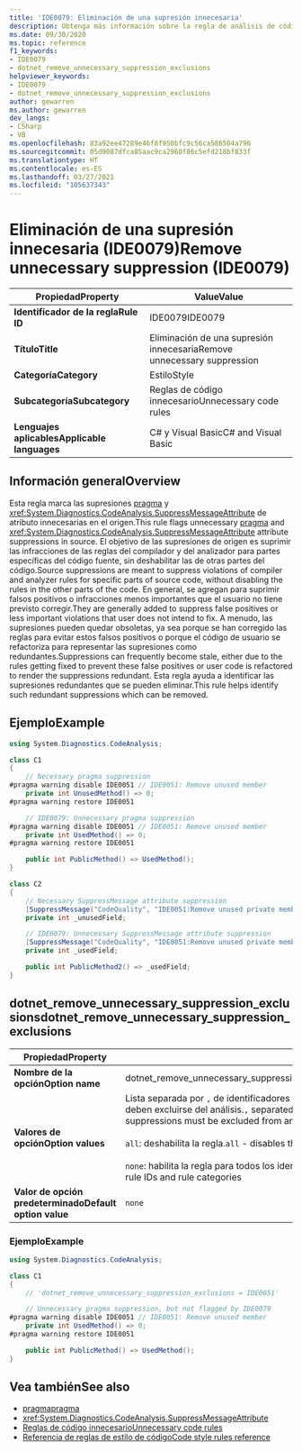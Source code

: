 ```yaml
---
title: 'IDE0079: Eliminación de una supresión innecesaria'
description: Obtenga más información sobre la regla de análisis de código IDE0079, relativa a la eliminación de una supresión innecesaria.
ms.date: 09/30/2020
ms.topic: reference
f1_keywords:
- IDE0079
- dotnet_remove_unnecessary_suppression_exclusions
helpviewer_keywords:
- IDE0079
- dotnet_remove_unnecessary_suppression_exclusions
author: gewarren
ms.author: gewarren
dev_langs:
- CSharp
- VB
ms.openlocfilehash: 83a92ee47289e46f8f950bfc9c56ca586504a796
ms.sourcegitcommit: 05d0087dfca85aac9ca2960f86c5efd218bf833f
ms.translationtype: HT
ms.contentlocale: es-ES
ms.lasthandoff: 03/27/2021
ms.locfileid: "105637343"
---
```

# <a name="remove-unnecessary-suppression-ide0079"></a><span data-ttu-id="ab4de-103">Eliminación de una supresión innecesaria (IDE0079)</span><span class="sxs-lookup"><span data-stu-id="ab4de-103">Remove unnecessary suppression (IDE0079)</span></span>

|<span data-ttu-id="ab4de-104">Propiedad</span><span class="sxs-lookup"><span data-stu-id="ab4de-104">Property</span></span>|<span data-ttu-id="ab4de-105">Value</span><span class="sxs-lookup"><span data-stu-id="ab4de-105">Value</span></span>|
|-|-|
| <span data-ttu-id="ab4de-106">**Identificador de la regla**</span><span class="sxs-lookup"><span data-stu-id="ab4de-106">**Rule ID**</span></span> | <span data-ttu-id="ab4de-107">IDE0079</span><span class="sxs-lookup"><span data-stu-id="ab4de-107">IDE0079</span></span> |
| <span data-ttu-id="ab4de-108">**Título**</span><span class="sxs-lookup"><span data-stu-id="ab4de-108">**Title**</span></span> | <span data-ttu-id="ab4de-109">Eliminación de una supresión innecesaria</span><span class="sxs-lookup"><span data-stu-id="ab4de-109">Remove unnecessary suppression</span></span> |
| <span data-ttu-id="ab4de-110">**Categoría**</span><span class="sxs-lookup"><span data-stu-id="ab4de-110">**Category**</span></span> | <span data-ttu-id="ab4de-111">Estilo</span><span class="sxs-lookup"><span data-stu-id="ab4de-111">Style</span></span> |
| <span data-ttu-id="ab4de-112">**Subcategoría**</span><span class="sxs-lookup"><span data-stu-id="ab4de-112">**Subcategory**</span></span> | <span data-ttu-id="ab4de-113">Reglas de código innecesario</span><span class="sxs-lookup"><span data-stu-id="ab4de-113">Unnecessary code rules</span></span> |
| <span data-ttu-id="ab4de-114">**Lenguajes aplicables**</span><span class="sxs-lookup"><span data-stu-id="ab4de-114">**Applicable languages**</span></span> | <span data-ttu-id="ab4de-115">C# y Visual Basic</span><span class="sxs-lookup"><span data-stu-id="ab4de-115">C# and Visual Basic</span></span> |

## <a name="overview"></a><span data-ttu-id="ab4de-116">Información general</span><span class="sxs-lookup"><span data-stu-id="ab4de-116">Overview</span></span>

<span data-ttu-id="ab4de-117">Esta regla marca las supresiones [pragma](../../../csharp/language-reference/preprocessor-directives.md#pragmas) y <xref:System.Diagnostics.CodeAnalysis.SuppressMessageAttribute> de atributo innecesarias en el origen.</span><span class="sxs-lookup"><span data-stu-id="ab4de-117">This rule flags unnecessary [pragma](../../../csharp/language-reference/preprocessor-directives.md#pragmas) and <xref:System.Diagnostics.CodeAnalysis.SuppressMessageAttribute> attribute suppressions in source.</span></span> <span data-ttu-id="ab4de-118">El objetivo de las supresiones de origen es suprimir las infracciones de las reglas del compilador y del analizador para partes específicas del código fuente, sin deshabilitar las de otras partes del código.</span><span class="sxs-lookup"><span data-stu-id="ab4de-118">Source suppressions are meant to suppress violations of compiler and analyzer rules for specific parts of source code, without disabling the rules in the other parts of the code.</span></span> <span data-ttu-id="ab4de-119">En general, se agregan para suprimir falsos positivos o infracciones menos importantes que el usuario no tiene previsto corregir.</span><span class="sxs-lookup"><span data-stu-id="ab4de-119">They are generally added to suppress false positives or less important violations that user does not intend to fix.</span></span> <span data-ttu-id="ab4de-120">A menudo, las supresiones pueden quedar obsoletas, ya sea porque se han corregido las reglas para evitar estos falsos positivos o porque el código de usuario se refactoriza para representar las supresiones como redundantes.</span><span class="sxs-lookup"><span data-stu-id="ab4de-120">Suppressions can frequently become stale, either due to the rules getting fixed to prevent these false positives or user code is refactored to render the suppressions redundant.</span></span> <span data-ttu-id="ab4de-121">Esta regla ayuda a identificar las supresiones redundantes que se pueden eliminar.</span><span class="sxs-lookup"><span data-stu-id="ab4de-121">This rule helps identify such redundant suppressions which can be removed.</span></span>

## <a name="example"></a><span data-ttu-id="ab4de-122">Ejemplo</span><span class="sxs-lookup"><span data-stu-id="ab4de-122">Example</span></span>

```csharp
using System.Diagnostics.CodeAnalysis;

class C1
{
    // Necessary pragma suppression
#pragma warning disable IDE0051 // IDE0051: Remove unused member
    private int UnusedMethod() => 0;
#pragma warning restore IDE0051

    // IDE0079: Unnecessary pragma suppression
#pragma warning disable IDE0051 // IDE0051: Remove unused member
    private int UsedMethod() => 0;
#pragma warning restore IDE0051

    public int PublicMethod() => UsedMethod();
}

class C2
{
    // Necessary SuppressMessage attribute suppression
    [SuppressMessage("CodeQuality", "IDE0051:Remove unused private members", Justification = "<Pending>")]
    private int _unusedField;

    // IDE0079: Unnecessary SuppressMessage attribute suppression
    [SuppressMessage("CodeQuality", "IDE0051:Remove unused private members", Justification = "<Pending>")]
    private int _usedField;

    public int PublicMethod2() => _usedField;
}
```

## <a name="dotnet_remove_unnecessary_suppression_exclusions"></a><span data-ttu-id="ab4de-123">dotnet_remove_unnecessary_suppression_exclusions</span><span class="sxs-lookup"><span data-stu-id="ab4de-123">dotnet_remove_unnecessary_suppression_exclusions</span></span>

|<span data-ttu-id="ab4de-124">Propiedad</span><span class="sxs-lookup"><span data-stu-id="ab4de-124">Property</span></span>|<span data-ttu-id="ab4de-125">Value</span><span class="sxs-lookup"><span data-stu-id="ab4de-125">Value</span></span>|
|-|-|
| <span data-ttu-id="ab4de-126">**Nombre de la opción**</span><span class="sxs-lookup"><span data-stu-id="ab4de-126">**Option name**</span></span> | <span data-ttu-id="ab4de-127">dotnet_remove_unnecessary_suppression_exclusions</span><span class="sxs-lookup"><span data-stu-id="ab4de-127">dotnet_remove_unnecessary_suppression_exclusions</span></span>
| <span data-ttu-id="ab4de-128">**Valores de opción**</span><span class="sxs-lookup"><span data-stu-id="ab4de-128">**Option values**</span></span> | <span data-ttu-id="ab4de-129">Lista separada por `,` de identificadores o categorías de reglas (con el prefijo `category:`) cuyas supresiones deben excluirse del análisis.</span><span class="sxs-lookup"><span data-stu-id="ab4de-129">`,` separated list of rule IDs or rule categories (prefixed with `category:`) whose suppressions must be excluded from analysis</span></span><br /><br /><span data-ttu-id="ab4de-130">`all`: deshabilita la regla.</span><span class="sxs-lookup"><span data-stu-id="ab4de-130">`all` - disables the rule</span></span><br /><br /><span data-ttu-id="ab4de-131">`none`: habilita la regla para todos los identificadores y categorías de reglas.</span><span class="sxs-lookup"><span data-stu-id="ab4de-131">`none` - enables the rule for all rule IDs and rule categories</span></span> |
| <span data-ttu-id="ab4de-132">**Valor de opción predeterminado**</span><span class="sxs-lookup"><span data-stu-id="ab4de-132">**Default option value**</span></span> | `none` |

### <a name="example"></a><span data-ttu-id="ab4de-133">Ejemplo</span><span class="sxs-lookup"><span data-stu-id="ab4de-133">Example</span></span>

```csharp
using System.Diagnostics.CodeAnalysis;

class C1
{
    // 'dotnet_remove_unnecessary_suppression_exclusions = IDE0051'

    // Unnecessary pragma suppression, but not flagged by IDE0079
#pragma warning disable IDE0051 // IDE0051: Remove unused member
    private int UsedMethod() => 0;
#pragma warning restore IDE0051

    public int PublicMethod() => UsedMethod();
}
```

## <a name="see-also"></a><span data-ttu-id="ab4de-134">Vea también</span><span class="sxs-lookup"><span data-stu-id="ab4de-134">See also</span></span>

- [<span data-ttu-id="ab4de-135">pragma</span><span class="sxs-lookup"><span data-stu-id="ab4de-135">pragma</span></span>](../../../csharp/language-reference/preprocessor-directives.md#pragmas)
- <xref:System.Diagnostics.CodeAnalysis.SuppressMessageAttribute>
- [<span data-ttu-id="ab4de-136">Reglas de código innecesario</span><span class="sxs-lookup"><span data-stu-id="ab4de-136">Unnecessary code rules</span></span>](unnecessary-code-rules.md)
- [<span data-ttu-id="ab4de-137">Referencia de reglas de estilo de código</span><span class="sxs-lookup"><span data-stu-id="ab4de-137">Code style rules reference</span></span>](index.md)
